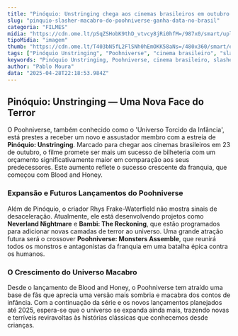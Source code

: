 ```yaml
---
title: "Pinóquio: Unstringing chega aos cinemas brasileiros em outubro como parte do sombrio Poohniverse"
slug: "pinquio-slasher-macabro-do-poohniverse-ganha-data-no-brasil"
categoria: "FILMES"
midia: "https://cdn.ome.lt/pSqZSHobK9thD_vtvcy8jRi0hfM=/987x0/smart/uploads/conteudo/fotos/Design_sem_nome_-_2025-04-28T191023.673.png"
tipoMidia: "imagem"
thumb: "https://cdn.ome.lt/T403bN5fL2FlSNh0hEmOKK58aNs=/480x360/smart/extras/conteudos/Design_sem_nome_-_2025-04-28T191023.673.png"
tags: ["Pinóquio Unstringing", "Poohniverse", "cinema brasileiro", "slasher", "filmes de terror", "Rhys Frake-Waterfield", "Neverland Nightmare", "Bambi The Reckoning", "Blood and Honey"]
keywords: "Pinóquio Unstringing, Poohniverse, cinema brasileiro, slasher, filmes de terror, Rhys Frake-Waterfield, Neverland Nightmare, Bambi The Reckoning, Blood and Honey"
author: "Pablo Moura"
data: "2025-04-28T22:18:53.984Z"
---
```


## Pinóquio: Unstringing — Uma Nova Face do Terror

O Poohniverse, também conhecido como o 'Universo Torcido da Infância', está prestes a receber um novo e assustador membro com a estreia de **Pinóquio: Unstringing**. Marcado para chegar aos cinemas brasileiros em 23 de outubro, o filme promete ser mais um sucesso de bilheteria com um orçamento significativamente maior em comparação aos seus predecessores. Este aumento reflete o sucesso crescente da franquia, que começou com Blood and Honey.

### Expansão e Futuros Lançamentos do Poohniverse

Além de Pinóquio, o criador Rhys Frake-Waterfield não mostra sinais de desaceleração. Atualmente, ele está desenvolvendo projetos como **Neverland Nightmare** e **Bambi: The Reckoning**, que estão programados para adicionar novas camadas de terror ao universo. Uma grande atração futura será o crossover **Poohniverse: Monsters Assemble**, que reunirá todos os monstros e antagonistas da franquia em uma batalha épica contra os humanos.

### O Crescimento do Universo Macabro

Desde o lançamento de Blood and Honey, o Poohniverse tem atraído uma base de fãs que aprecia uma versão mais sombria e macabra dos contos de infância. Com a continuação da série e os novos lançamentos planejados até 2025, espera-se que o universo se expanda ainda mais, trazendo novas e terríveis reviravoltas às histórias clássicas que conhecemos desde crianças.